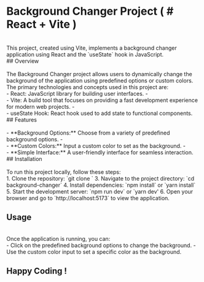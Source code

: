 # Background Changer Project ( # React + Vite )
<br/>
This project, created using Vite, implements a background changer application using React and the `useState` hook in JavaScript.
<br/>
## Overview
<br/>
<br/>
The Background Changer project allows users to dynamically change the background of the application using predefined options or custom colors. The primary technologies and concepts used in this project are:
<br/>
- React: JavaScript library for building user interfaces.
- <br/>
- Vite: A build tool that focuses on providing a fast development experience for modern web projects.
- <br/>
- useState Hook: React hook used to add state to functional components.
<br/>
## Features
<br/>
<br/>
- **Background Options:** Choose from a variety of predefined background options.
- <br/>
- **Custom Colors:** Input a custom color to set as the background.
- <br/>
- **Simple Interface:** A user-friendly interface for seamless interaction.
<br/>
## Installation
<br/>
<br/>
To run this project locally, follow these steps:
<br/>
1. Clone the repository: `git clone <repository-url>`
3. Navigate to the project directory: `cd background-changer`
4. Install dependencies: `npm install` or `yarn install`
5. Start the development server: `npm run dev` or `yarn dev'
6. Open your browser and go to `http://localhost:5173` to view the application.
   

## Usage
<br/>
Once the application is running, you can:
<br/>
- Click on the predefined background options to change the background.
- Use the custom color input to set a specific color as the background.

## Happy Coding !






